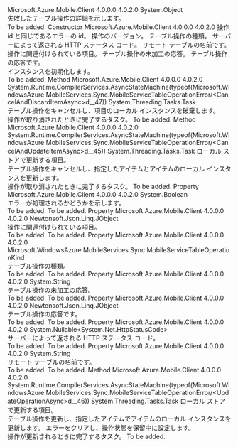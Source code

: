 <Type Name="MobileServiceTableOperationError" FullName="Microsoft.WindowsAzure.MobileServices.Sync.MobileServiceTableOperationError">
  <TypeSignature Language="C#" Value="public class MobileServiceTableOperationError" />
  <TypeSignature Language="ILAsm" Value=".class public auto ansi beforefieldinit MobileServiceTableOperationError extends System.Object" />
  <TypeSignature Language="DocId" Value="T:Microsoft.WindowsAzure.MobileServices.Sync.MobileServiceTableOperationError" />
  <TypeSignature Language="VB.NET" Value="Public Class MobileServiceTableOperationError" />
  <TypeSignature Language="F#" Value="type MobileServiceTableOperationError = class" />
  <AssemblyInfo>
    <AssemblyName>Microsoft.Azure.Mobile.Client</AssemblyName>
    <AssemblyVersion>4.0.0.0</AssemblyVersion>
    <AssemblyVersion>4.0.2.0</AssemblyVersion>
  </AssemblyInfo>
  <Base>
    <BaseTypeName>System.Object</BaseTypeName>
  </Base>
  <Interfaces />
  <Docs>
    <summary>
            失敗したテーブル操作の詳細を示します。
            </summary>
    <remarks>To be added.</remarks>
  </Docs>
  <Members>
    <Member MemberName=".ctor">
      <MemberSignature Language="C#" Value="public MobileServiceTableOperationError (string id, long operationVersion, Microsoft.WindowsAzure.MobileServices.Sync.MobileServiceTableOperationKind operationKind, Nullable&lt;System.Net.HttpStatusCode&gt; status, string tableName, Newtonsoft.Json.Linq.JObject item, string rawResult, Newtonsoft.Json.Linq.JObject result);" />
      <MemberSignature Language="ILAsm" Value=".method public hidebysig specialname rtspecialname instance void .ctor(string id, int64 operationVersion, valuetype Microsoft.WindowsAzure.MobileServices.Sync.MobileServiceTableOperationKind operationKind, valuetype System.Nullable`1&lt;valuetype System.Net.HttpStatusCode&gt; status, string tableName, class Newtonsoft.Json.Linq.JObject item, string rawResult, class Newtonsoft.Json.Linq.JObject result) cil managed" />
      <MemberSignature Language="DocId" Value="M:Microsoft.WindowsAzure.MobileServices.Sync.MobileServiceTableOperationError.#ctor(System.String,System.Int64,Microsoft.WindowsAzure.MobileServices.Sync.MobileServiceTableOperationKind,System.Nullable{System.Net.HttpStatusCode},System.String,Newtonsoft.Json.Linq.JObject,System.String,Newtonsoft.Json.Linq.JObject)" />
      <MemberSignature Language="VB.NET" Value="Public Sub New (id As String, operationVersion As Long, operationKind As MobileServiceTableOperationKind, status As Nullable(Of HttpStatusCode), tableName As String, item As JObject, rawResult As String, result As JObject)" />
      <MemberSignature Language="F#" Value="new Microsoft.WindowsAzure.MobileServices.Sync.MobileServiceTableOperationError : string * int64 * Microsoft.WindowsAzure.MobileServices.Sync.MobileServiceTableOperationKind * Nullable&lt;System.Net.HttpStatusCode&gt; * string * Newtonsoft.Json.Linq.JObject * string * Newtonsoft.Json.Linq.JObject -&gt; Microsoft.WindowsAzure.MobileServices.Sync.MobileServiceTableOperationError" Usage="new Microsoft.WindowsAzure.MobileServices.Sync.MobileServiceTableOperationError (id, operationVersion, operationKind, status, tableName, item, rawResult, result)" />
      <MemberType>Constructor</MemberType>
      <AssemblyInfo>
        <AssemblyName>Microsoft.Azure.Mobile.Client</AssemblyName>
        <AssemblyVersion>4.0.0.0</AssemblyVersion>
        <AssemblyVersion>4.0.2.0</AssemblyVersion>
      </AssemblyInfo>
      <Parameters>
        <Parameter Name="id" Type="System.String" />
        <Parameter Name="operationVersion" Type="System.Int64" />
        <Parameter Name="operationKind" Type="Microsoft.WindowsAzure.MobileServices.Sync.MobileServiceTableOperationKind" />
        <Parameter Name="status" Type="System.Nullable&lt;System.Net.HttpStatusCode&gt;" />
        <Parameter Name="tableName" Type="System.String" />
        <Parameter Name="item" Type="Newtonsoft.Json.Linq.JObject" />
        <Parameter Name="rawResult" Type="System.String" />
        <Parameter Name="result" Type="Newtonsoft.Json.Linq.JObject" />
      </Parameters>
      <Docs>
        <param name="id">操作 id と同じであるエラーの id。</param>
        <param name="operationVersion">操作のバージョン。</param>
        <param name="operationKind">テーブル操作の種類。</param>
        <param name="status">サーバーによって返される HTTP ステータス コード。</param>
        <param name="tableName">リモート テーブルの名前です。</param>
        <param name="item">操作に関連付けられている項目。</param>
        <param name="rawResult">テーブル操作の未加工の応答。</param>
        <param name="result">テーブル操作の応答です。</param>
        <summary>
            インスタンスを初期化します。<see cref="T:Microsoft.WindowsAzure.MobileServices.Sync.MobileServiceTableOperationError" /></summary>
        <remarks>To be added.</remarks>
      </Docs>
    </Member>
    <Member MemberName="CancelAndDiscardItemAsync">
      <MemberSignature Language="C#" Value="public System.Threading.Tasks.Task CancelAndDiscardItemAsync ();" />
      <MemberSignature Language="ILAsm" Value=".method public hidebysig instance class System.Threading.Tasks.Task CancelAndDiscardItemAsync() cil managed" />
      <MemberSignature Language="DocId" Value="M:Microsoft.WindowsAzure.MobileServices.Sync.MobileServiceTableOperationError.CancelAndDiscardItemAsync" />
      <MemberSignature Language="VB.NET" Value="Public Function CancelAndDiscardItemAsync () As Task" />
      <MemberSignature Language="F#" Value="member this.CancelAndDiscardItemAsync : unit -&gt; System.Threading.Tasks.Task" Usage="mobileServiceTableOperationError.CancelAndDiscardItemAsync " />
      <MemberType>Method</MemberType>
      <AssemblyInfo>
        <AssemblyName>Microsoft.Azure.Mobile.Client</AssemblyName>
        <AssemblyVersion>4.0.0.0</AssemblyVersion>
        <AssemblyVersion>4.0.2.0</AssemblyVersion>
      </AssemblyInfo>
      <Attributes>
        <Attribute>
          <AttributeName>System.Runtime.CompilerServices.AsyncStateMachine(typeof(Microsoft.WindowsAzure.MobileServices.Sync.MobileServiceTableOperationError/&lt;CancelAndDiscardItemAsync&gt;d__47))</AttributeName>
        </Attribute>
      </Attributes>
      <ReturnValue>
        <ReturnType>System.Threading.Tasks.Task</ReturnType>
      </ReturnValue>
      <Parameters />
      <Docs>
        <summary>
            テーブル操作をキャンセルし、項目のローカル インスタンスを破棄します。
            </summary>
        <returns>操作が取り消されたときに完了するタスク。</returns>
        <remarks>To be added.</remarks>
      </Docs>
    </Member>
    <Member MemberName="CancelAndUpdateItemAsync">
      <MemberSignature Language="C#" Value="public System.Threading.Tasks.Task CancelAndUpdateItemAsync (Newtonsoft.Json.Linq.JObject item);" />
      <MemberSignature Language="ILAsm" Value=".method public hidebysig instance class System.Threading.Tasks.Task CancelAndUpdateItemAsync(class Newtonsoft.Json.Linq.JObject item) cil managed" />
      <MemberSignature Language="DocId" Value="M:Microsoft.WindowsAzure.MobileServices.Sync.MobileServiceTableOperationError.CancelAndUpdateItemAsync(Newtonsoft.Json.Linq.JObject)" />
      <MemberSignature Language="VB.NET" Value="Public Function CancelAndUpdateItemAsync (item As JObject) As Task" />
      <MemberSignature Language="F#" Value="member this.CancelAndUpdateItemAsync : Newtonsoft.Json.Linq.JObject -&gt; System.Threading.Tasks.Task" Usage="mobileServiceTableOperationError.CancelAndUpdateItemAsync item" />
      <MemberType>Method</MemberType>
      <AssemblyInfo>
        <AssemblyName>Microsoft.Azure.Mobile.Client</AssemblyName>
        <AssemblyVersion>4.0.0.0</AssemblyVersion>
        <AssemblyVersion>4.0.2.0</AssemblyVersion>
      </AssemblyInfo>
      <Attributes>
        <Attribute>
          <AttributeName>System.Runtime.CompilerServices.AsyncStateMachine(typeof(Microsoft.WindowsAzure.MobileServices.Sync.MobileServiceTableOperationError/&lt;CancelAndUpdateItemAsync&gt;d__45))</AttributeName>
        </Attribute>
      </Attributes>
      <ReturnValue>
        <ReturnType>System.Threading.Tasks.Task</ReturnType>
      </ReturnValue>
      <Parameters>
        <Parameter Name="item" Type="Newtonsoft.Json.Linq.JObject" />
      </Parameters>
      <Docs>
        <param name="item">ローカル ストアで更新する項目。</param>
        <summary>
            テーブル操作をキャンセルし、指定したアイテムとアイテムのローカル インスタンスを更新します。
            </summary>
        <returns>操作が取り消されたときに完了するタスク。</returns>
        <remarks>To be added.</remarks>
      </Docs>
    </Member>
    <Member MemberName="Handled">
      <MemberSignature Language="C#" Value="public bool Handled { get; set; }" />
      <MemberSignature Language="ILAsm" Value=".property instance bool Handled" />
      <MemberSignature Language="DocId" Value="P:Microsoft.WindowsAzure.MobileServices.Sync.MobileServiceTableOperationError.Handled" />
      <MemberSignature Language="VB.NET" Value="Public Property Handled As Boolean" />
      <MemberSignature Language="F#" Value="member this.Handled : bool with get, set" Usage="Microsoft.WindowsAzure.MobileServices.Sync.MobileServiceTableOperationError.Handled" />
      <MemberType>Property</MemberType>
      <AssemblyInfo>
        <AssemblyName>Microsoft.Azure.Mobile.Client</AssemblyName>
        <AssemblyVersion>4.0.0.0</AssemblyVersion>
        <AssemblyVersion>4.0.2.0</AssemblyVersion>
      </AssemblyInfo>
      <ReturnValue>
        <ReturnType>System.Boolean</ReturnType>
      </ReturnValue>
      <Docs>
        <summary>
            エラーが処理されるかどうかを示します。
            </summary>
        <value>To be added.</value>
        <remarks>To be added.</remarks>
      </Docs>
    </Member>
    <Member MemberName="Item">
      <MemberSignature Language="C#" Value="public Newtonsoft.Json.Linq.JObject Item { get; }" />
      <MemberSignature Language="ILAsm" Value=".property instance class Newtonsoft.Json.Linq.JObject Item" />
      <MemberSignature Language="DocId" Value="P:Microsoft.WindowsAzure.MobileServices.Sync.MobileServiceTableOperationError.Item" />
      <MemberSignature Language="VB.NET" Value="Public ReadOnly Property Item As JObject" />
      <MemberSignature Language="F#" Value="member this.Item : Newtonsoft.Json.Linq.JObject" Usage="Microsoft.WindowsAzure.MobileServices.Sync.MobileServiceTableOperationError.Item" />
      <MemberType>Property</MemberType>
      <AssemblyInfo>
        <AssemblyName>Microsoft.Azure.Mobile.Client</AssemblyName>
        <AssemblyVersion>4.0.0.0</AssemblyVersion>
        <AssemblyVersion>4.0.2.0</AssemblyVersion>
      </AssemblyInfo>
      <ReturnValue>
        <ReturnType>Newtonsoft.Json.Linq.JObject</ReturnType>
      </ReturnValue>
      <Docs>
        <summary>
            操作に関連付けられている項目。
            </summary>
        <value>To be added.</value>
        <remarks>To be added.</remarks>
      </Docs>
    </Member>
    <Member MemberName="OperationKind">
      <MemberSignature Language="C#" Value="public Microsoft.WindowsAzure.MobileServices.Sync.MobileServiceTableOperationKind OperationKind { get; }" />
      <MemberSignature Language="ILAsm" Value=".property instance valuetype Microsoft.WindowsAzure.MobileServices.Sync.MobileServiceTableOperationKind OperationKind" />
      <MemberSignature Language="DocId" Value="P:Microsoft.WindowsAzure.MobileServices.Sync.MobileServiceTableOperationError.OperationKind" />
      <MemberSignature Language="VB.NET" Value="Public ReadOnly Property OperationKind As MobileServiceTableOperationKind" />
      <MemberSignature Language="F#" Value="member this.OperationKind : Microsoft.WindowsAzure.MobileServices.Sync.MobileServiceTableOperationKind" Usage="Microsoft.WindowsAzure.MobileServices.Sync.MobileServiceTableOperationError.OperationKind" />
      <MemberType>Property</MemberType>
      <AssemblyInfo>
        <AssemblyName>Microsoft.Azure.Mobile.Client</AssemblyName>
        <AssemblyVersion>4.0.0.0</AssemblyVersion>
        <AssemblyVersion>4.0.2.0</AssemblyVersion>
      </AssemblyInfo>
      <ReturnValue>
        <ReturnType>Microsoft.WindowsAzure.MobileServices.Sync.MobileServiceTableOperationKind</ReturnType>
      </ReturnValue>
      <Docs>
        <summary>
            テーブル操作の種類。
            </summary>
        <value>To be added.</value>
        <remarks>To be added.</remarks>
      </Docs>
    </Member>
    <Member MemberName="RawResult">
      <MemberSignature Language="C#" Value="public string RawResult { get; }" />
      <MemberSignature Language="ILAsm" Value=".property instance string RawResult" />
      <MemberSignature Language="DocId" Value="P:Microsoft.WindowsAzure.MobileServices.Sync.MobileServiceTableOperationError.RawResult" />
      <MemberSignature Language="VB.NET" Value="Public ReadOnly Property RawResult As String" />
      <MemberSignature Language="F#" Value="member this.RawResult : string" Usage="Microsoft.WindowsAzure.MobileServices.Sync.MobileServiceTableOperationError.RawResult" />
      <MemberType>Property</MemberType>
      <AssemblyInfo>
        <AssemblyName>Microsoft.Azure.Mobile.Client</AssemblyName>
        <AssemblyVersion>4.0.0.0</AssemblyVersion>
        <AssemblyVersion>4.0.2.0</AssemblyVersion>
      </AssemblyInfo>
      <ReturnValue>
        <ReturnType>System.String</ReturnType>
      </ReturnValue>
      <Docs>
        <summary>
            テーブル操作の未加工の応答。
            </summary>
        <value>To be added.</value>
        <remarks>To be added.</remarks>
      </Docs>
    </Member>
    <Member MemberName="Result">
      <MemberSignature Language="C#" Value="public Newtonsoft.Json.Linq.JObject Result { get; }" />
      <MemberSignature Language="ILAsm" Value=".property instance class Newtonsoft.Json.Linq.JObject Result" />
      <MemberSignature Language="DocId" Value="P:Microsoft.WindowsAzure.MobileServices.Sync.MobileServiceTableOperationError.Result" />
      <MemberSignature Language="VB.NET" Value="Public ReadOnly Property Result As JObject" />
      <MemberSignature Language="F#" Value="member this.Result : Newtonsoft.Json.Linq.JObject" Usage="Microsoft.WindowsAzure.MobileServices.Sync.MobileServiceTableOperationError.Result" />
      <MemberType>Property</MemberType>
      <AssemblyInfo>
        <AssemblyName>Microsoft.Azure.Mobile.Client</AssemblyName>
        <AssemblyVersion>4.0.0.0</AssemblyVersion>
        <AssemblyVersion>4.0.2.0</AssemblyVersion>
      </AssemblyInfo>
      <ReturnValue>
        <ReturnType>Newtonsoft.Json.Linq.JObject</ReturnType>
      </ReturnValue>
      <Docs>
        <summary>
            テーブル操作の応答です。
            </summary>
        <value>To be added.</value>
        <remarks>To be added.</remarks>
      </Docs>
    </Member>
    <Member MemberName="Status">
      <MemberSignature Language="C#" Value="public Nullable&lt;System.Net.HttpStatusCode&gt; Status { get; }" />
      <MemberSignature Language="ILAsm" Value=".property instance valuetype System.Nullable`1&lt;valuetype System.Net.HttpStatusCode&gt; Status" />
      <MemberSignature Language="DocId" Value="P:Microsoft.WindowsAzure.MobileServices.Sync.MobileServiceTableOperationError.Status" />
      <MemberSignature Language="VB.NET" Value="Public ReadOnly Property Status As Nullable(Of HttpStatusCode)" />
      <MemberSignature Language="F#" Value="member this.Status : Nullable&lt;System.Net.HttpStatusCode&gt;" Usage="Microsoft.WindowsAzure.MobileServices.Sync.MobileServiceTableOperationError.Status" />
      <MemberType>Property</MemberType>
      <AssemblyInfo>
        <AssemblyName>Microsoft.Azure.Mobile.Client</AssemblyName>
        <AssemblyVersion>4.0.0.0</AssemblyVersion>
        <AssemblyVersion>4.0.2.0</AssemblyVersion>
      </AssemblyInfo>
      <ReturnValue>
        <ReturnType>System.Nullable&lt;System.Net.HttpStatusCode&gt;</ReturnType>
      </ReturnValue>
      <Docs>
        <summary>
            サーバーによって返される HTTP ステータス コード。
            </summary>
        <value>To be added.</value>
        <remarks>To be added.</remarks>
      </Docs>
    </Member>
    <Member MemberName="TableName">
      <MemberSignature Language="C#" Value="public string TableName { get; }" />
      <MemberSignature Language="ILAsm" Value=".property instance string TableName" />
      <MemberSignature Language="DocId" Value="P:Microsoft.WindowsAzure.MobileServices.Sync.MobileServiceTableOperationError.TableName" />
      <MemberSignature Language="VB.NET" Value="Public ReadOnly Property TableName As String" />
      <MemberSignature Language="F#" Value="member this.TableName : string" Usage="Microsoft.WindowsAzure.MobileServices.Sync.MobileServiceTableOperationError.TableName" />
      <MemberType>Property</MemberType>
      <AssemblyInfo>
        <AssemblyName>Microsoft.Azure.Mobile.Client</AssemblyName>
        <AssemblyVersion>4.0.0.0</AssemblyVersion>
        <AssemblyVersion>4.0.2.0</AssemblyVersion>
      </AssemblyInfo>
      <ReturnValue>
        <ReturnType>System.String</ReturnType>
      </ReturnValue>
      <Docs>
        <summary>
            リモート テーブルの名前です。
            </summary>
        <value>To be added.</value>
        <remarks>To be added.</remarks>
      </Docs>
    </Member>
    <Member MemberName="UpdateOperationAsync">
      <MemberSignature Language="C#" Value="public System.Threading.Tasks.Task UpdateOperationAsync (Newtonsoft.Json.Linq.JObject item);" />
      <MemberSignature Language="ILAsm" Value=".method public hidebysig instance class System.Threading.Tasks.Task UpdateOperationAsync(class Newtonsoft.Json.Linq.JObject item) cil managed" />
      <MemberSignature Language="DocId" Value="M:Microsoft.WindowsAzure.MobileServices.Sync.MobileServiceTableOperationError.UpdateOperationAsync(Newtonsoft.Json.Linq.JObject)" />
      <MemberSignature Language="VB.NET" Value="Public Function UpdateOperationAsync (item As JObject) As Task" />
      <MemberSignature Language="F#" Value="member this.UpdateOperationAsync : Newtonsoft.Json.Linq.JObject -&gt; System.Threading.Tasks.Task" Usage="mobileServiceTableOperationError.UpdateOperationAsync item" />
      <MemberType>Method</MemberType>
      <AssemblyInfo>
        <AssemblyName>Microsoft.Azure.Mobile.Client</AssemblyName>
        <AssemblyVersion>4.0.0.0</AssemblyVersion>
        <AssemblyVersion>4.0.2.0</AssemblyVersion>
      </AssemblyInfo>
      <Attributes>
        <Attribute>
          <AttributeName>System.Runtime.CompilerServices.AsyncStateMachine(typeof(Microsoft.WindowsAzure.MobileServices.Sync.MobileServiceTableOperationError/&lt;UpdateOperationAsync&gt;d__46))</AttributeName>
        </Attribute>
      </Attributes>
      <ReturnValue>
        <ReturnType>System.Threading.Tasks.Task</ReturnType>
      </ReturnValue>
      <Parameters>
        <Parameter Name="item" Type="Newtonsoft.Json.Linq.JObject" />
      </Parameters>
      <Docs>
        <param name="item">ローカル ストアで更新する項目。</param>
        <summary>
            テーブル操作を更新し、指定したアイテムでアイテムのローカル インスタンスを更新します。 エラーをクリアし、操作状態を保留中に設定します。
            </summary>
        <returns>操作が更新されるときに完了するタスク。</returns>
        <remarks>To be added.</remarks>
      </Docs>
    </Member>
  </Members>
</Type>